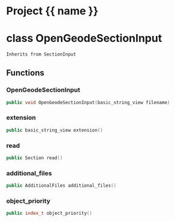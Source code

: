 <script setup>
import {useRoute} from 'vitepress'
const {path} = useRoute()
const tokens = path.split('/')
const words = tokens[2].split('-');
for (let i = 0; i < words.length; i++) {
    words[i] = words[i].charAt(0).toUpperCase() + words[i].slice(1);
    words[i] = words[i].replace('geode', 'Geode')
}
const name = words.join('-');
</script>
# Project {{ name }}

# class OpenGeodeSectionInput


```cpp
Inherits from SectionInput
```



## Functions

### OpenGeodeSectionInput

```cpp
public void OpenGeodeSectionInput(basic_string_view filename)
```


### extension

```cpp
public basic_string_view extension()
```


### read

```cpp
public Section read()
```


### additional_files

```cpp
public AdditionalFiles additional_files()
```


### object_priority

```cpp
public index_t object_priority()
```




